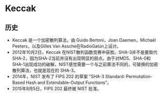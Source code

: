 # Keccak

## 历史
 - Keccak 是一个加密散列算法，由 Guido Bertoni，Joan Daemen，Michaël Peeters，以及Gilles Van Assche在RadioGatún上设计。
 - 2012年10月2日，Keccak 在NIST散列函数竞赛中获胜。SHA-3并不是要取代SHA-2，因为SHA-2当前并没有出现明显的弱点。由于对MD5、SHA-0和SHA-1出现成功的破解，NIST感觉需要一个与之前算法不同的，可替换的加密散列算法，也就是现在的 SHA-3。
 - 2014年，NIST 发布了 FIPS 202 的草案 "SHA-3 Standard: Permutation-Based Hash and Extendable-Output Functions"。
 - 2015年8月5日，FIPS 202 最终被 NIST 批准。
